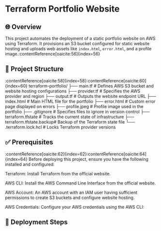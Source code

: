# Terraform Portfolio Website

## 🌐 Overview

This project automates the deployment of a static portfolio website on AWS using Terraform. It provisions an S3 bucket configured for static website hosting and uploads web assets like `index.html`, `error.html`, and a profile image.:contentReference[oaicite:56]{index=56}

## 📁 Project Structure

:contentReference[oaicite:58]{index=58}:contentReference[oaicite:60]{index=60}
terraform-portfolio/
├── main.tf                 # Defines AWS S3 bucket and website hosting configurations
├── provider.tf             # Specifies the AWS provider and region
├── output.tf               # Outputs the website endpoint URL
├── index.html              # Main HTML file for the portfolio
├── error.html              # Custom error page displayed on errors
├── profile.jpeg            # Profile image used in the portfolio
├── .gitignore              # Specifies files to ignore in version control
├── terraform.tfstate       # Tracks the current state of infrastructure
├── terraform.tfstate.backup# Backup of the Terraform state file
└── .terraform.lock.hcl     # Locks Terraform provider versions

## ✅ Prerequisites

:contentReference[oaicite:62]{index=62}:contentReference[oaicite:64]{index=64}
Before deploying this project, ensure you have the following installed and configured:

Terraform: Install Terraform from the official website.

AWS CLI: Install the AWS Command Line Interface from the official website.

AWS Account: An AWS account with an IAM user having sufficient permissions to create S3 buckets and configure website hosting.

AWS Credentials: Configure your AWS credentials using the AWS CLI:


## 🚀 Deployment Steps



